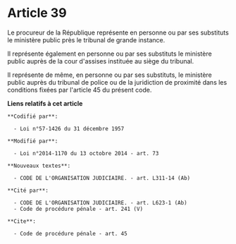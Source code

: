 # Article 39

Le procureur de la République représente en personne ou par ses substituts le ministère public près le tribunal de grande
instance. 

Il représente également en personne ou par ses substituts le ministère public auprès de la cour d'assises instituée au siège
du tribunal. 

Il représente de même, en personne ou par ses substituts, le ministère public auprès du tribunal de police ou de la
juridiction de proximité dans les conditions fixées par l'article 45 du présent code.

**Liens relatifs à cet article**

	**Codifié par**:

	  - Loi n°57-1426 du 31 décembre 1957

	**Modifié par**:

	  - Loi n°2014-1170 du 13 octobre 2014 - art. 73

	**Nouveaux textes**:

	  - CODE DE L'ORGANISATION JUDICIAIRE. - art. L311-14 (Ab)

	**Cité par**:

	  - CODE DE L'ORGANISATION JUDICIAIRE. - art. L623-1 (Ab)
	  - Code de procédure pénale - art. 241 (V)

	**Cite**:

	  - Code de procédure pénale - art. 45
